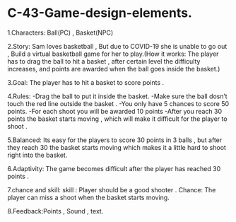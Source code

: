 # C-43-Game-design-elements.

1.Characters: Ball(PC) , Basket(NPC)

2.Story: Sam loves basketball , But due to COVID-19 she is unable to go out , Build a virtual basketball game for her to play.(How it works: The player has to drag the ball to hit a basket , after certain level the difficulty increases, and points are awarded when the ball goes inside the basket.)

3.Goal: The player has to hit a basket to score points .

4.Rules: 
-Drag the ball to put it inside the basket.
-Make sure the ball dosn’t touch the red line outside the basket .
-You only have 5 chances to score 50 points.
-For each shoot  you will be awarded 10 points
-After you reach 30 points the basket starts moving , which will make it difficult for the player  to shoot .
 

5.Balanced:  Its easy for the players to score 30 points in 3 balls , but after they reach 30 the basket starts moving which makes it a little hard to shoot right into the basket. 

6.Adaptivity: The game becomes difficult after the player has reached 30 points .

7.chance and skill: skill : Player should be a good shooter . Chance: The player can miss a shoot when the basket starts moving.

8.Feedback:Points , Sound , text.

